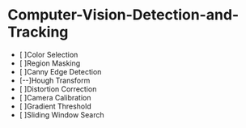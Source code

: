 # Computer-Vision-Detection-and-Tracking
- [  ]Color Selection
- [  ]Region Masking
- [  ]Canny Edge Detection
- [--]Hough Transform
- [  ]Distortion Correction
- [  ]Camera Calibration
- [  ]Gradient Threshold
- [  ]Sliding Window Search


